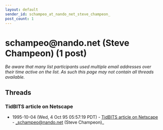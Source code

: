 ```yaml
---
layout: default
sender_id: schampeo_at_nando_net_steve_champeon_
post_count: 1
---
```


# schampeo<span>@</span>nando.net (Steve Champeon) (1 post)

_Be aware that many list participants used multiple email addresses over their time active on the list. As such this page may not contain all threads available._

## Threads

### TidBITS article on Netscape
+ 1995-10-04 (Wed, 4 Oct 95 05:57:19 PDT) - [TidBITS article on Netscape](/archive/1995/10/99916c7566e44bff4438468b2bcee32f8cb650c885bfbfb1dab7b20a3f100a44) - _schampeo@nando.net (Steve Champeon)_

